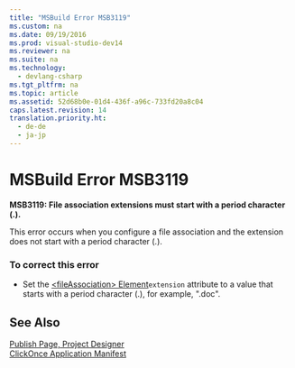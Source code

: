 ```yaml
---
title: "MSBuild Error MSB3119"
ms.custom: na
ms.date: 09/19/2016
ms.prod: visual-studio-dev14
ms.reviewer: na
ms.suite: na
ms.technology: 
  - devlang-csharp
ms.tgt_pltfrm: na
ms.topic: article
ms.assetid: 52d68b0e-01d4-436f-a96c-733fd20a8c04
caps.latest.revision: 14
translation.priority.ht: 
  - de-de
  - ja-jp
---
```

# MSBuild Error MSB3119
**MSB3119: File association extensions must start with a period character (.).**  
  
 This error occurs when you configure a file association and the extension does not start with a period character (.).  
  
### To correct this error  
  
-   Set the [<fileAssociation\> Element](../vs140/ClickOnce-Deployment-Manifest.md)`extension` attribute to a value that starts with a period character (.), for example, ".doc".  
  
## See Also  
 [Publish Page, Project Designer](../Topic/Publish%20Page,%20Project%20Designer.md)   
 [ClickOnce Application Manifest](../vs140/ClickOnce-Application-Manifest.md)